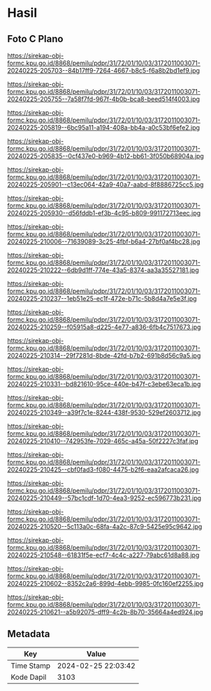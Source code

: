 # Hasil

## Foto C Plano

https://sirekap-obj-formc.kpu.go.id/8868/pemilu/pdpr/31/72/01/10/03/3172011003071-20240225-205703--84b17ff9-7264-4667-b8c5-f6a8b2bd1ef9.jpg

https://sirekap-obj-formc.kpu.go.id/8868/pemilu/pdpr/31/72/01/10/03/3172011003071-20240225-205755--7a58f7fd-967f-4b0b-bca8-beed514f4003.jpg

https://sirekap-obj-formc.kpu.go.id/8868/pemilu/pdpr/31/72/01/10/03/3172011003071-20240225-205819--6bc95a11-a194-408a-bb4a-a0c53bf6efe2.jpg

https://sirekap-obj-formc.kpu.go.id/8868/pemilu/pdpr/31/72/01/10/03/3172011003071-20240225-205835--0cf437e0-b969-4b12-bb61-3f050b68904a.jpg

https://sirekap-obj-formc.kpu.go.id/8868/pemilu/pdpr/31/72/01/10/03/3172011003071-20240225-205901--c13ec064-42a9-40a7-aabd-8f8886725cc5.jpg

https://sirekap-obj-formc.kpu.go.id/8868/pemilu/pdpr/31/72/01/10/03/3172011003071-20240225-205930--d56fddb1-ef3b-4c95-b809-991172713eec.jpg

https://sirekap-obj-formc.kpu.go.id/8868/pemilu/pdpr/31/72/01/10/03/3172011003071-20240225-210006--71639089-3c25-4fbf-b6a4-27bf0af4bc28.jpg

https://sirekap-obj-formc.kpu.go.id/8868/pemilu/pdpr/31/72/01/10/03/3172011003071-20240225-210222--6db9d1ff-774e-43a5-8374-aa3a35527181.jpg

https://sirekap-obj-formc.kpu.go.id/8868/pemilu/pdpr/31/72/01/10/03/3172011003071-20240225-210237--1eb51e25-ec1f-472e-b71c-5b8d4a7e5e3f.jpg

https://sirekap-obj-formc.kpu.go.id/8868/pemilu/pdpr/31/72/01/10/03/3172011003071-20240225-210259--f05915a8-d225-4e77-a836-6fb4c7517673.jpg

https://sirekap-obj-formc.kpu.go.id/8868/pemilu/pdpr/31/72/01/10/03/3172011003071-20240225-210314--29f7281d-8bde-42fd-b7b2-691b8d56c9a5.jpg

https://sirekap-obj-formc.kpu.go.id/8868/pemilu/pdpr/31/72/01/10/03/3172011003071-20240225-210331--bd821610-95ce-440e-b47f-c3ebe63eca1b.jpg

https://sirekap-obj-formc.kpu.go.id/8868/pemilu/pdpr/31/72/01/10/03/3172011003071-20240225-210349--a39f7c1e-8244-438f-9530-529ef2603712.jpg

https://sirekap-obj-formc.kpu.go.id/8868/pemilu/pdpr/31/72/01/10/03/3172011003071-20240225-210410--742953fe-7029-465c-a45a-50f2227c3faf.jpg

https://sirekap-obj-formc.kpu.go.id/8868/pemilu/pdpr/31/72/01/10/03/3172011003071-20240225-210425--cbf0fad3-f080-4475-b2f6-eaa2afcaca26.jpg

https://sirekap-obj-formc.kpu.go.id/8868/pemilu/pdpr/31/72/01/10/03/3172011003071-20240225-210449--57bc1cdf-1d70-4ea3-9252-ec596773b231.jpg

https://sirekap-obj-formc.kpu.go.id/8868/pemilu/pdpr/31/72/01/10/03/3172011003071-20240225-210520--5c113a0c-68fa-4a2c-87c9-5425e95c9642.jpg

https://sirekap-obj-formc.kpu.go.id/8868/pemilu/pdpr/31/72/01/10/03/3172011003071-20240225-210548--61831f5e-ecf7-4c4c-a227-79abc61d8a88.jpg

https://sirekap-obj-formc.kpu.go.id/8868/pemilu/pdpr/31/72/01/10/03/3172011003071-20240225-210602--8352c2a6-899d-4ebb-9985-0fc160ef2255.jpg

https://sirekap-obj-formc.kpu.go.id/8868/pemilu/pdpr/31/72/01/10/03/3172011003071-20240225-210621--a5b92075-dff9-4c2b-8b70-35664a4ed924.jpg


## Metadata

| Key        | Value               |
| ---------- | ------------------- |
| Time Stamp | 2024-02-25 22:03:42 |
| Kode Dapil | 3103                |



